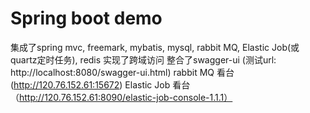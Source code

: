 # Spring boot demo
集成了spring mvc, freemark, mybatis, mysql, rabbit MQ, Elastic Job(或quartz定时任务), redis
实现了跨域访问
整合了swagger-ui (测试url: http://localhost:8080/swagger-ui.html)
rabbit MQ 看台 (http://120.76.152.61:15672)
Elastic Job 看台 （http://120.76.152.61:8090/elastic-job-console-1.1.1）